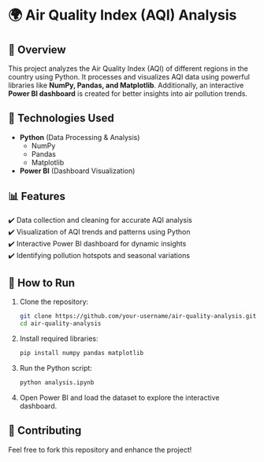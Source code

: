 # 🌍 Air Quality Index (AQI) Analysis  

## 📌 Overview  
This project analyzes the Air Quality Index (AQI) of different regions in the country using Python. It processes and visualizes AQI data using powerful libraries like **NumPy, Pandas, and Matplotlib**. Additionally, an interactive **Power BI dashboard** is created for better insights into air pollution trends.  

## 🔧 Technologies Used  
- **Python** (Data Processing & Analysis)  
  - NumPy  
  - Pandas  
  - Matplotlib  
- **Power BI** (Dashboard Visualization)  

## 📊 Features  
✔️ Data collection and cleaning for accurate AQI analysis  
✔️ Visualization of AQI trends and patterns using Python  
✔️ Interactive Power BI dashboard for dynamic insights  
✔️ Identifying pollution hotspots and seasonal variations  

## 🚀 How to Run  
1. Clone the repository:  
   ```bash
   git clone https://github.com/your-username/air-quality-analysis.git
   cd air-quality-analysis
   ```  
2. Install required libraries:  
   ```bash
   pip install numpy pandas matplotlib
   ```  
3. Run the Python script:  
   ```bash
   python analysis.ipynb
   ```  
4. Open Power BI and load the dataset to explore the interactive dashboard.  

## 🤝 Contributing  
Feel free to fork this repository and enhance the project!  

